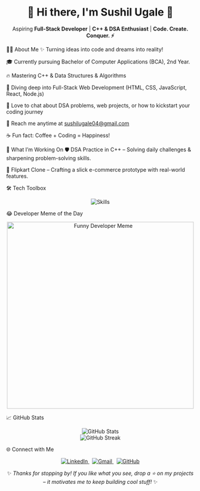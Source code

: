 <h1 align="center">🚀 Hi there, I'm Sushil Ugale 👋</h1> <p align="center"> Aspiring <b>Full-Stack Developer</b> | <b>C++ & DSA Enthusiast</b> | <b>Code. Create. Conquer. ⚡</b> </p>
🧑‍💻 About Me
✨ Turning ideas into code and dreams into reality!

🎓 Currently pursuing Bachelor of Computer Applications (BCA), 2nd Year.

🔥 Mastering C++ & Data Structures & Algorithms

🌱 Diving deep into Full-Stack Web Development (HTML, CSS, JavaScript, React, Node.js)

💬 Love to chat about DSA problems, web projects, or how to kickstart your coding journey

📧 Reach me anytime at sushilugale04@gmail.com

☕ Fun fact: Coffee + Coding = Happiness!

🚀 What I’m Working On
🛡 DSA Practice in C++ – Solving daily challenges & sharpening problem-solving skills.

🛒 Flipkart Clone – Crafting a slick e-commerce prototype with real-world features.

🛠️ Tech Toolbox
<p align="center"> <img src="https://skillicons.dev/icons?i=cpp,html,css,js,react,nodejs,git,github,vscode" alt="Skills" /> </p>
😂 Developer Meme of the Day
<p align="center"> <img src=""https://memes.co.in/funny-memes/video/1895/hum-gareeb-hain-gaddar-nahi-binod-funny-memes-download"" alt="Funny Developer Meme" width="500"/> </p>
📈 GitHub Stats
<p align="center"> <img src="https://github-readme-stats.vercel.app/api?username=sushil9011&show_icons=true&theme=tokyonight" alt="GitHub Stats" /> <br> <img src="https://github-readme-streak-stats.herokuapp.com/?user=sushil9011&theme=tokyonight" alt="GitHub Streak" /> </p>
🌐 Connect with Me
<p align="center"> <a href="https://linkedin.com/in/YOUR_LINKEDIN" target="_blank"> <img src="https://img.shields.io/badge/-LinkedIn-0A66C2?style=for-the-badge&logo=linkedin&logoColor=white" alt="LinkedIn" /> </a> &nbsp; <a href="mailto:sushilugale04@gmail.com" target="_blank"> <img src="https://img.shields.io/badge/-Gmail-D14836?style=for-the-badge&logo=gmail&logoColor=white" alt="Gmail" /> </a> &nbsp; <a href="https://github.com/sushil9011" target="_blank"> <img src="https://img.shields.io/badge/-GitHub-181717?style=for-the-badge&logo=github&logoColor=white" alt="GitHub" /> </a> </p>
<p align="center"> ✨ <i>Thanks for stopping by! If you like what you see, drop a ⭐ on my projects – it motivates me to keep building cool stuff!</i> ✨ </p>
